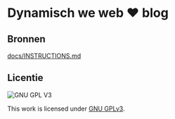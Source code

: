 # Dynamisch we web ♥ blog 

## Bronnen

[docs/INSTRUCTIONS.md](docs/INSTRUCTIONS.md)

## Licentie

![GNU GPL V3](https://www.gnu.org/graphics/gplv3-127x51.png)

This work is licensed under [GNU GPLv3](./LICENSE).
